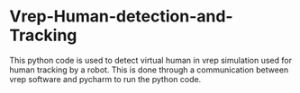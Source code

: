 # Vrep-Human-detection-and-Tracking
This python code is used to detect virtual human in vrep simulation used for human tracking by a robot. This is done through a communication between vrep software and pycharm to run the python code.
